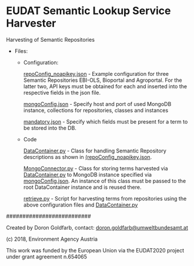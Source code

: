 # EUDAT Semantic Lookup Service Harvester

Harvesting of Semantic Repositories

* Files:

    * Configuration:

      [repoConfig_noapikey.json](repoConfig_noapikey.json) - Example configuration for three Semantic Repositories EBI-OLS, Bioportal and Agroportal. For the latter two, API keys must be obtained for each and inserted into the respective fields in the json file.

       [mongoConfig.json](mongoConfig.json) - Specify host and port of used MongoDB instance, collections for repositories, classes and instances

       [mandatory.json](mandatory.json) - Specify which fields must be present for a term to be stored into the DB.

    * Code

       [DataContainer.py](DataContainer.py) - Class for handling Semantic Repository descriptions as shown in [(repoConfig_noapikey.json](repoConfig_noapikey.json).

       [MongoConnector.py](MongoConnector.py) - Class for storing terms harvested via [DataContainer.py](DataContainer.py) to MongoDB instance specified via [mongoConfig.json](mongoConfig.json). An instance of this class must be passed to the root DataContainer instance and is reused there.

       [retrieve.py](retrieve.py) - Script for harvesting terms from repositories using the above configuration files and [DataContainer.py](DataContainer.py)


##########################

Created by Doron Goldfarb, contact: doron.goldfarb@umweltbundesamt.at

(c) 2018, Environment Agency Austria


This work was funded by the European Union via the EUDAT2020 project under grant agreement n.654065

